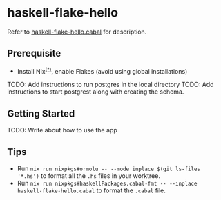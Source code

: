 # haskell-flake-hello

Refer to [haskell-flake-hello.cabal](haskell-flake-hello.cabal) for description.

## Prerequisite

- Install Nix<sup>[(*)](https://determinate.systems/posts/determinate-nix-installer)</sup>, enable Flakes (avoid using global installations)

TODO: Add instructions to run postgres in the local directory
TODO: Add instructions to start postgrest along with creating the schema.

## Getting Started

TODO: Write about how to use the app

## Tips

- Run `nix run nixpkgs#ormolu -- --mode inplace $(git ls-files '*.hs')` to format all the `.hs` files in your worktree.
- Run `nix run nixpkgs#haskellPackages.cabal-fmt -- --inplace haskell-flake-hello.cabal` to format the `.cabal` file.

